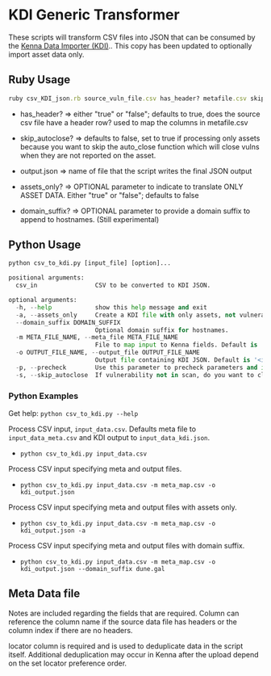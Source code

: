 # KDI Generic Transformer

These scripts will transform CSV files into JSON that can be consumed by the
[Kenna Data Importer (KDI)](https://help.kennasecurity.com/hc/en-us/articles/360026413111-Kenna-Data-Importer-JSON-Connector-).. 
This copy has been updated to optionally import asset data only.

## Ruby Usage
```ruby
ruby csv_KDI_json.rb source_vuln_file.csv has_header? metafile.csv skip_autoclose? output.json assets_only? domain_suffix?
```
 
- has_header? => either "true" or "false"; defaults to true, does the source csv file have a header row? used to map the columns in metafile.csv

- skip_autoclose? => defaults to false, set to true if processing only assets because you want to skip the auto_close function which will close vulns when they are not reported on the asset.
- output.json => name of file that the script writes the final JSON output 
- assets_only? => OPTIONAL parameter to indicate to translate ONLY ASSET DATA. Either "true" or "false"; defaults to false
- domain_suffix? => OPTIONAL parameter to provide a domain suffix to append to hostnames. (Still experimental)

## Python Usage
```python
python csv_to_kdi.py [input_file] [option]...

positional arguments:
  csv_in                CSV to be converted to KDI JSON.

optional arguments:
  -h, --help            show this help message and exit
  -a, --assets_only     Create a KDI file with only assets, not vulnerabilities.
  --domain_suffix DOMAIN_SUFFIX
                        Optional domain suffix for hostnames.
  -m META_FILE_NAME, --meta_file META_FILE_NAME
                        File to map input to Kenna fields. Default is '<input_file_name_root>_meta.csv'
  -o OUTPUT_FILE_NAME, --output_file OUTPUT_FILE_NAME
                        Output file containing KDI JSON. Default is '<input_file_name_root>_kdi.json'
  -p, --precheck        Use this parameter to precheck parameters and input file. (Not currently implemented.)
  -s, --skip_autoclose  If vulnerability not in scan, do you want to close the vulnerability?
```

### Python Examples

Get help:
`python csv_to_kdi.py --help`

Process CSV input, `input_data.csv`. Defaults meta file to `input_data_meta.csv` and KDI output to `input_data_kdi.json`.
- `python csv_to_kdi.py input_data.csv`

Process CSV input specifying meta and output files.
- `python csv_to_kdi.py input_data.csv -m meta_map.csv -o kdi_output.json`

Process CSV input specifying meta and output files with assets only.
- `python csv_to_kdi.py input_data.csv -m meta_map.csv -o kdi_output.json -a`

Process CSV input specifying meta and output files with domain suffix.
- `python csv_to_kdi.py input_data.csv -m meta_map.csv -o kdi_output.json --domain_suffix dune.gal`

## Meta Data file

Notes are included regarding the fields that are required. Column can reference the column name if the source data file has headers or the column index if there are no headers.

locator column is required and is used to deduplicate data in the script itself. Additional deduplication may occur in Kenna after the upload depend on the set locator preference order.

